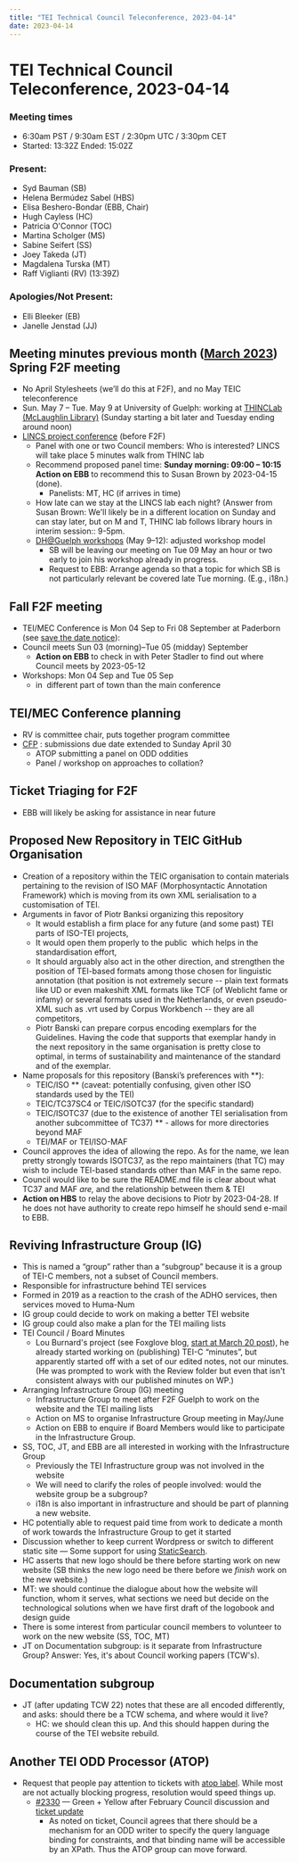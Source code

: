 ```yaml
---
title: "TEI Technical Council Teleconference, 2023-04-14"
date: 2023-04-14
---
```

# TEI Technical Council Teleconference, 2023-04-14
### **Meeting times**


* 6:30am PST / 9:30am EST / 2:30pm UTC / 3:30pm CET
* Started: 13:32Z Ended: 15:02Z


### **Present:**


* Syd Bauman (SB)
* Helena Bermúdez Sabel (HBS)
* Elisa Beshero\-Bondar (EBB, Chair)
* Hugh Cayless (HC)
* Patricia O'Connor (TOC)
* Martina Scholger (MS)
* Sabine Seifert (SS)
* Joey Takeda (JT)
* Magdalena Turska (MT)
* Raff Viglianti (RV) (13:39Z)


### **Apologies/Not Present:**


* Elli Bleeker (EB)
* Janelle Jenstad (JJ)


Meeting minutes previous month ([March 2023](https://tei-c.org/activities/council/meetings/tei-technical-council-teleconference-2023-03-10/))
**Spring F2F meeting**
----------------------


* No April Stylesheets (we’ll do this at F2F), and no May TEIC teleconference
* Sun. May 7 – Tue. May 9 at University of Guelph: working at [THINCLab](https://www.uoguelph.ca/arts/dhguelph/thinc) [(McLaughlin Library)](https://goo.gl/maps/wyf6RJ7grWwdAncMA) (Sunday starting a bit later and Tuesday ending around noon)
* [LINCS project conference](https://lincsproject.ca/events/making-links-2023/) (before F2F)
	+ Panel with one or two Council members: Who is interested? LINCS will take place 5 minutes walk from THINC lab
	+ Recommend proposed panel time: **Sunday morning: 09:00 – 10:15 Action on EBB** to recommend this to Susan Brown by 2023\-04\-15 (done). 
		- Panelists: MT, HC (if arrives in time)
	+ How late can we stay at the LINCS lab each night? 
	(Answer from Susan Brown: We'll likely be in a different location on Sunday and can stay later, but on M and T, THINC lab follows library hours in interim session:: 9\-5pm.
	+ [DH@Guelph workshops](https://www.uoguelph.ca/arts/dhguelph/summer2023) (May 9–12\): adjusted workshop model
		- SB will be leaving our meeting on Tue 09 May an hour or two early to join his workshop already in progress.
		- Request to EBB: Arrange agenda so that a topic for which SB is not particularly relevant be covered late Tue morning. (E.g., i18n.)


**Fall F2F meeting**
--------------------


* TEI/MEC Conference is Mon 04 Sep to Fri 08 September at Paderborn (see [save the date notice](https://www.uni-paderborn.de/forschung/forschung-im-profil/digital-humanities/nachricht/save-the-date-joint-tei-and-mei-conference-2023)):
* Council meets Sun 03 (morning)–Tue 05 (midday) September
	+ **Action on EBB** to check in with Peter Stadler to find out where Council meets by 2023\-05\-12
* Workshops: Mon 04 Sep and Tue 05 Sep
	+ in  different part of town than the main conference


**TEI/MEC Conference planning**
-------------------------------


* RV is committee chair, puts together program committee
* [CFP](https://teimec2023.uni-paderborn.de/cfp.html) : submissions due date extended to Sunday April 30
	+ ATOP submitting a panel on ODD oddities
	+ Panel / workshop on approaches to collation?


**Ticket Triaging for F2F**
---------------------------


* EBB will likely be asking for assistance in near future


Proposed New Repository in TEIC GitHub Organisation
---------------------------------------------------


* Creation of a repository within the TEIC organisation to contain materials pertaining to the revision of ISO MAF (Morphosyntactic Annotation Framework) which is moving from its own XML serialisation to a customisation of TEI.
* Arguments in favor of Piotr Banksi organizing this repository
	+ It would establish a firm place for any future (and some past) TEI parts of ISO\-TEI projects,
	+ It would open them properly to the public  which helps in the standardisation effort,
	+ It should arguably also act in the other direction, and strengthen the position of TEI\-based formats among those chosen for linguistic annotation (that position is not extremely secure \-\- plain text formats like UD or even makeshift XML formats like TCF (of Weblicht fame or infamy) or several formats used in the Netherlands, or even pseudo\-XML such as .vrt used by Corpus Workbench \-\- they are all competitors,
	+ Piotr Banski can prepare corpus encoding exemplars for the Guidelines. Having the code that supports that exemplar handy in the next repository in the same organisation is pretty close to optimal, in terms of sustainability and maintenance of the standard and of the exemplar.
* Name proposals for this repository (Banski’s preferences with \*\*):
	+ TEIC/ISO \*\* (caveat: potentially confusing, given other ISO standards used by the TEI)
	+ TEIC/TC37SC4 or TEIC/ISOTC37 (for the specific standard)
	+ TEIC/ISOTC37 (due to the existence of another TEI serialisation from another subcommittee of TC37\) \*\* \- allows for more directories beyond MAF
	+ TEI/MAF or TEI/ISO\-MAF
* Council approves the idea of allowing the repo. As for the name, we lean pretty strongly towards ISOTC37, as the repo maintainers (that TC) may wish to include TEI\-based standards other than MAF in the same repo.
* Council would like to be sure the README.md file is clear about what TC37 and MAF *are,* and the relationship between them \& TEI
* **Action on HBS** to relay the above decisions to Piotr by 2023\-04\-28\. If he does not have authority to create repo himself he should send e\-mail to EBB.


**Reviving Infrastructure Group (IG)**
--------------------------------------


* This is named a “group” rather than a “subgroup” because it is a group of TEI\-C members, not a subset of Council members.
* Responsible for infrastructure behind TEI services
* Formed in 2019 as a reaction to the crash of the ADHO services, then services moved to Huma\-Num
* IG group could decide to work on making a better TEI website
* IG group could also make a plan for the TEI mailing lists
* TEI Council / Board Minutes
	+ Lou Burnard's project (see Foxglove blog, [start at March 20 post](https://foxglove.hypotheses.org/699)), he already started working on (publishing) TEI\-C “minutes”, but apparently started off with a set of our edited notes, not our minutes. (He was prompted to work with the Review folder but even that isn't consistent always with our published minutes on WP.)
* Arranging Infrastructure Group (IG) meeting
	+ Infrastructure Group to meet after F2F Guelph to work on the website and the TEI mailing lists
	+ Action on MS to organise Infrastructure Group meeting in May/June
	+ Action on EBB to enquire if Board Members would like to participate in the Infrastructure Group.
* SS, TOC, JT, and EBB are all interested in working with the Infrastructure Group
	+ Previously the TEI Infrastructure group was not involved in the website
	+ We will need to clarify the roles of people involved: would the website group be a subgroup?
	+ i18n is also important in infrastructure and should be part of planning a new website.
* HC potentially able to request paid time from work to dedicate a month of work towards the Infrastructure Group to get it started
* Discussion whether to keep current Wordpress or switch to different static site — Some support for using [StaticSearch](https://github.com/projectEndings/staticSearch).
* HC asserts that new logo should be there before starting work on new website (SB thinks the new logo need be there before we *finish* work on the new website.)
* MT: we should continue the dialogue about how the website will function, whom it serves, what sections we need but decide on the technological solutions when we have first draft of the logobook and design guide
* There is some interest from particular council members to volunteer to work on the new website (SS, TOC, MT)
* JT on Documentation subgroup: is it separate from Infrastructure Group? Answer: Yes, it's about Council working papers (TCW's).


**Documentation subgroup**
--------------------------


* JT (after updating TCW 22\) notes that these are all encoded differently, and asks: should there be a TCW schema, and where would it live? 
	+ HC: we should clean this up. And this should happen during the course of the TEI website rebuild.


**Another TEI ODD Processor (ATOP)**
------------------------------------


* Request that people pay attention to tickets with [atop label](https://github.com/TEIC/TEI/labels/atop). While most are not actually blocking progress, resolution would speed things up.
	+ [\#2330](https://github.com/TEIC/TEI/issues/2330) — Green \+ Yellow after February Council discussion and [ticket update](https://github.com/TEIC/TEI/issues/2330#issuecomment-1426000839)
		- As noted on ticket, Council agrees that there should be a mechanism for an ODD writer to specify the query language binding for constraints, and that binding name will be accessible by an XPath. Thus the ATOP group can move forward.


 